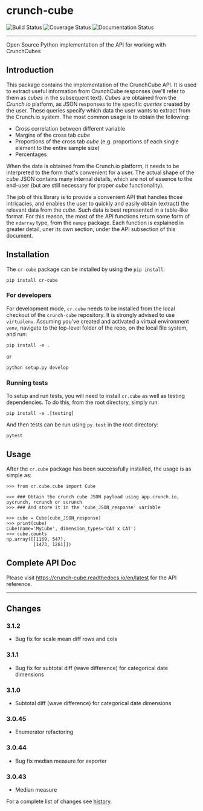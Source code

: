 # crunch-cube

![Build Status](https://github.com/Crunch-io/crunch-cube/workflows/CI/badge.svg?branch=master)
![Coverage Status](https://codecov.io/gh/Crunch-io/crunch-cube/branch/master/graph/badge.svg?token=C6auKOj8tZ)
![Documentation Status](https://readthedocs.org/projects/crunch-cube/badge/?version=latest)

---
Open Source Python implementation of the API for working with CrunchCubes

## Introduction

This package contains the implementation of the CrunchCube API. It is used to
extract useful information from CrunchCube responses (we'll refer to them as
_cubes_ in the subsequent text). _Cubes_ are obtained from the _Crunch.io_
platform, as JSON responses to the specific _queries_ created by the user.
These queries specify which data the user wants to extract from the Crunch.io
system. The most common usage is to obtain the following:

- Cross correlation between different variable
- Margins of the cross tab _cube_
- Proportions of the cross tab _cube_ (e.g. proportions of each single element to the entire sample size)
- Percentages

When the data is obtained from the Crunch.io platform, it needs to be
interpreted to the form that's convenient for a user. The actual shape of the
_cube_ JSON contains many internal details, which are not of essence to the
end-user (but are still necessary for proper _cube_ functionality).

The job of this library is to provide a convenient API that handles those
intricacies, and enables the user to quickly and easily obtain (extract) the
relevant data from the _cube_. Such data is best represented in a table-like
format. For this reason, the most of the API functions return some form of the
`ndarray` type, from the `numpy` package. Each function is explained in greater
detail, uner its own section, under the API subsection of this document.

## Installation

The `cr-cube` package can be installed by using the `pip install`:

    pip install cr-cube

### For developers

For development mode, `cr.cube` needs to be installed from the local checkout
of the `crunch-cube` repository. It is strongly advised to use `virtualenv`.
Assuming you've created and activated a virtual environment `venv`, navigate
to the top-level folder of the repo, on the local file system, and run:

    pip install -e .

or

    python setup.py develop

### Running tests

To setup and run tests, you will need to install `cr.cube` as well as testing
dependencies. To do this, from the root directory, simply run:

    pip install -e .[testing]

And then tests can be run using `py.test` in the root directory:

    pytest

## Usage

After the `cr.cube` package has been successfully installed, the usage is as
simple as:

    >>> from cr.cube.cube import Cube

    >>> ### Obtain the crunch cube JSON payload using app.crunch.io, pycrunch, rcrunch or scrunch
    >>> ### And store it in the 'cube_JSON_response' variable

    >>> cube = Cube(cube_JSON_response)
    >>> print(cube)
    Cube(name='MyCube', dimension_types='CAT x CAT')
    >>> cube.counts
    np.array([[1169, 547],
              [1473, 1261]])

## Complete API Doc

Please visit <https://crunch-cube.readthedocs.io/en/latest> for the API reference.

---

## Changes

### 3.1.2

- Bug fix for scale mean diff rows and cols

### 3.1.1

- Bug fix for subtotal diff (wave difference) for categorical date dimensions

### 3.1.0

- Subtotal diff (wave difference) for categorical date dimensions

### 3.0.45

- Enumerator refactoring

### 3.0.44

- Bug fix median measure for exporter

### 3.0.43

- Median measure

For a complete list of changes see [history](https://github.com/Crunch-io/crunch-cube/blob/master/HISTORY.md).
